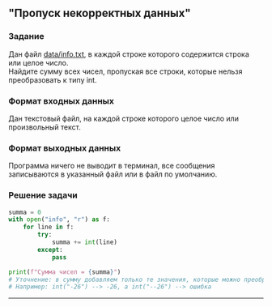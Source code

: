 ## "Пропуск некорректных данных"

### Задание

Дан файл [data/info.txt](data/info.txt), в каждой строке которого содержится строка или целое число. \
Найдите сумму всех чисел, пропуская все строки, которые нельзя преобразовать к типу int.

### Формат входных данных

Дан текстовый файл, на каждой строке которого целое число или произвольный текст.

### Формат выходных данных

Программа ничего не выводит в терминал, все сообщения записываются в указанный файл или в файл по умолчанию.

### Решение задачи

```python
summa = 0
with open("info", "r") as f:
    for line in f:
        try:
            summa += int(line)
        except:
            pass

print(f"Сумма чисел = {summa}")
# Уточнение: в сумму добавляем только те значения, которые можно преобразовать к int'у
# Например: int("-26") --> -26, а int("--26") --> ошибка
```

---
